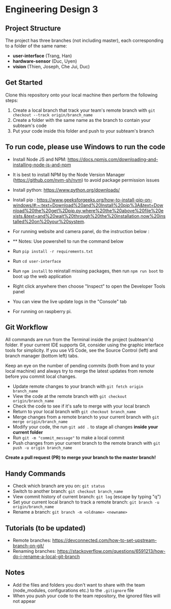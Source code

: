 # Engineering Design 3

## Project Structure

The project has three branches (not including master), each corresponding to a folder of the same name:

- **user-interface** (Trang, Han)
- **hardware-sensor** (Duc, Uyen)
- **vision** (Thien, Joseph, Che Jui, Duc)

## Get Started

Clone this repository onto your local machine then perform the following steps:

1. Create a local branch that track your team's remote branch with `git checkout --track origin/branch_name`
2. Create a folder with the same name as the branch to contain your subteam's code
3. Put your code inside this folder and push to your subteam's branch

## To run code, please use Windows to run the code 

- Install Node JS and NPM: https://docs.npmjs.com/downloading-and-installing-node-js-and-npm
- It is best to install NPM by the Node Version Manager (https://github.com/nvm-sh/nvm) to avoid package permission issues
- Install python: https://www.python.org/downloads/
- Install pip : https://www.geeksforgeeks.org/how-to-install-pip-on-windows/#:~:text=Download%20and%20Install%20pip%3A&text=Download%20the%20get%2Dpip.py,where%20the%20above%20file%20exists.&text=and%20wait%20through%20the%20installation,now%20installed%20on%20your%20system. 


- For running website and camera panel, do the instruction below :
- ** Notes: Use powershell to run the command below 
- Run `pip install -r requirements.txt`
- Run `cd user-interface`
- Run `npm install` to reinstall missing packages, then run `npm run boot` to boot up the web application
- Right click anywhere then choose "Inspect" to open the Developer Tools panel
- You can view the live update logs in the "Console" tab

- For running on raspberry pi. 



## Git Workflow

All commands are run from the Terminal inside the project (subteam's) folder. If your current IDE supports Git, consider using the graphic interface tools for simplicity. If you use VS Code, see the Source Control (left) and branch manager (bottom left) tabs.

Keep an eye on the number of pending commits (both from and to your local machine) and always try to merge the latest updates from remote before you commit local changes.

- Update remote changes to your branch with `git fetch origin branch_name`
- View the code at the remote branch with `git checkout origin/branch_name`
- Check the code to see if it's safe to merge with your local branch
- Return to your local branch with `git checkout branch_name`
- Merge changes from a remote branch to your current branch with `git merge origin/branch_name`
- Modify your code, the run `git add .` to stage all changes **inside your current folder**
- Run `git -m "commit_message"` to make a local commit
- Push changes from your current branch to the remote branch with `git push -u origin branch_name`

**Create a pull request (PR) to merge your branch to the master branch!**

## Handy Commands

- Check which branch are you on: `git status`
- Switch to another branch: `git checkout branch_name`
- View commit history of current branch: `git log` (escape by typing "q")
- Set your current local branch to track a remote branch: `git branch -u origin/branch_name`
- Rename a branch: `git branch -m <oldname> <newname>`

## Tutorials (to be updated)

- Remote branches: https://devconnected.com/how-to-set-upstream-branch-on-git/
- Renaming branches: https://stackoverflow.com/questions/6591213/how-do-i-rename-a-local-git-branch

## Notes

- Add the files and folders you don't want to share with the team (node_modules, configurations etc.) to the `.gitignore` file
- When you push your code to the team repository, the ignored files will not appear
